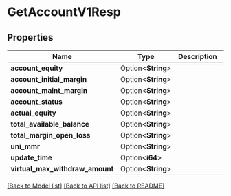 # GetAccountV1Resp

## Properties

Name | Type | Description | Notes
------------ | ------------- | ------------- | -------------
**account_equity** | Option<**String**> |  | [optional]
**account_initial_margin** | Option<**String**> |  | [optional]
**account_maint_margin** | Option<**String**> |  | [optional]
**account_status** | Option<**String**> |  | [optional]
**actual_equity** | Option<**String**> |  | [optional]
**total_available_balance** | Option<**String**> |  | [optional]
**total_margin_open_loss** | Option<**String**> |  | [optional]
**uni_mmr** | Option<**String**> |  | [optional]
**update_time** | Option<**i64**> |  | [optional]
**virtual_max_withdraw_amount** | Option<**String**> |  | [optional]

[[Back to Model list]](../README.md#documentation-for-models) [[Back to API list]](../README.md#documentation-for-api-endpoints) [[Back to README]](../README.md)


